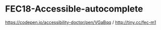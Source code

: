 # FEC18-Accessible-autocomplete

https://codepen.io/accessibility-doctor/pen/VGaBqq / http://tiny.cc/fec-m1

